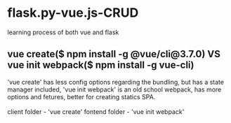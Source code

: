 # flask.py-vue.js-CRUD
learning process of both vue and flask

<h2>
vue create($ npm install -g @vue/cli@3.7.0) VS vue init webpack($ npm install -g vue-cli)
</h2>

<p>
'vue create' has less config options regarding the bundling, but has a state manager included, 'vue init webpack' is an old school webpack, has more options and fetures, better for creating statics SPA. <br></br>
client folder - 'vue create'
fontend folder - 'vue init webpack'
</p>

